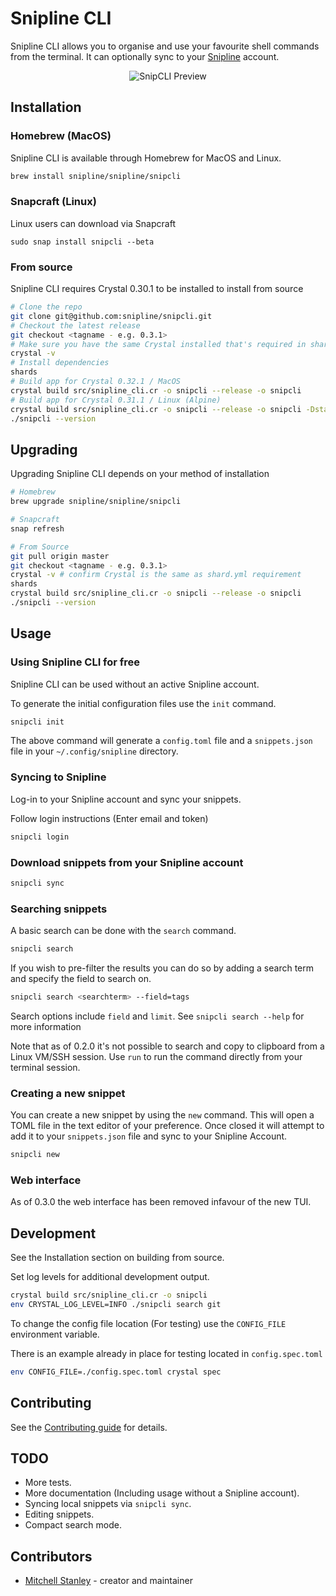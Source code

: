 # Snipline CLI

Snipline CLI allows you to organise and use your favourite shell commands from the terminal. It can optionally sync to your [Snipline](https://snipline.io) account.

<p align="center">
	<img src="https://f002.backblazeb2.com/file/snipline/2019-10-14+12.02.35.gif" alt="SnipCLI Preview"/>
</p>

## Installation

### Homebrew (MacOS)

Snipline CLI is available through Homebrew for MacOS and Linux.

```bash
brew install snipline/snipline/snipcli
```

### Snapcraft (Linux)

Linux users can download via Snapcraft

```
sudo snap install snipcli --beta
```

### From source

Snipline CLI requires Crystal 0.30.1 to be installed to install from source

```bash
# Clone the repo
git clone git@github.com:snipline/snipcli.git
# Checkout the latest release
git checkout <tagname - e.g. 0.3.1>
# Make sure you have the same Crystal installed that's required in shard.yml
crystal -v
# Install dependencies
shards
# Build app for Crystal 0.32.1 / MacOS
crystal build src/snipline_cli.cr -o snipcli --release -o snipcli
# Build app for Crystal 0.31.1 / Linux (Alpine)
crystal build src/snipline_cli.cr -o snipcli --release -o snipcli -Dstatic_linux
./snipcli --version
```

## Upgrading

Upgrading Snipline CLI depends on your method of installation

```bash
# Homebrew
brew upgrade snipline/snipline/snipcli

# Snapcraft
snap refresh

# From Source
git pull origin master
git checkout <tagname - e.g. 0.3.1>
crystal -v # confirm Crystal is the same as shard.yml requirement
shards
crystal build src/snipline_cli.cr -o snipcli --release -o snipcli
./snipcli --version
```

## Usage

### Using Snipline CLI for free

Snipline CLI can be used without an active Snipline account.

To generate the initial configuration files use the `init` command.

```bash
snipcli init
```

The above command will generate a `config.toml` file and a `snippets.json` file in your `~/.config/snipline` directory.

### Syncing to Snipline

Log-in to your Snipline account and sync your snippets.

Follow login instructions (Enter email and token)

```bash
snipcli login
```

### Download snippets from your Snipline account

```bash
snipcli sync
```

### Searching snippets

A basic search can be done with the `search` command.

```bash
snipcli search
```

If you wish to pre-filter the results you can do so by adding a search term and specify the field to search on.

```bash
snipcli search <searchterm> --field=tags
```

Search options include `field` and `limit`. See `snipcli search --help` for more information

Note that as of 0.2.0 it's not possible to search and copy to clipboard from a Linux VM/SSH session. Use `run` to run the command directly from your terminal session.

### Creating a new snippet

You can create a new snippet by using the `new` command. This will open a TOML file in the text editor of your preference. Once closed it will attempt to add it to your `snippets.json` file and sync to your Snipline Account.

```bash
snipcli new
```

### Web interface

As of 0.3.0 the web interface has been removed infavour of the new TUI.

## Development

See the Installation section on building from source. 

Set log levels for additional development output.

```bash
crystal build src/snipline_cli.cr -o snipcli
env CRYSTAL_LOG_LEVEL=INFO ./snipcli search git
```

To change the config file location (For testing) use the `CONFIG_FILE` environment variable.

There is an example already in place for testing located in `config.spec.toml`

```bash
env CONFIG_FILE=./config.spec.toml crystal spec
```

## Contributing

See the [Contributing guide](CONTRIBUTING.md) for details.

## TODO

* More tests.
* More documentation (Including usage without a Snipline account).
* Syncing local snippets via `snipcli sync`.
* Editing snippets.
* Compact search mode.

## Contributors

- [Mitchell Stanley](https://github.com/acoustep) - creator and maintainer
